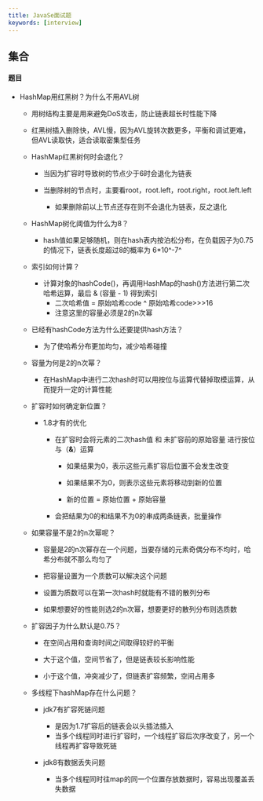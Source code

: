 ```yaml
---
title: JavaSe面试题
keywords: [interview]
---
```


## 集合

#### 题目

- HashMap用红黑树？为什么不用AVL树 

  - 用树结构主要是用来避免DoS攻击，防止链表超长时性能下降

  - 红黑树插入删除快，AVL慢，因为AVL旋转次数更多，平衡和调试更难，但AVL读取快，适合读取密集型任务


  - HashMap红黑树何时会退化？

    - 当因为扩容时导致树的节点少于6时会退化为链表

    - 当删除树的节点时，主要看root，root.left，root.right，root.left.left
      - 如果删除前以上节点还存在则不会退化为链表，反之退化


  - HashMap树化阈值为什么为8？
    - hash值如果足够随机，则在hash表内按泊松分布，在负载因子为0.75的情况下，链表长度超过8的概率为 6*10^-7^ 


  - 索引如何计算？
    - 计算对象的hashCode()，再调用HashMap的hash()方法进行第二次哈希运算，最后 & (容量 - 1) 得到索引
      - 二次哈希值 = 原始哈希code ^ 原始哈希code>>>16
      - 注意这里的容量必须是2的n次幂


  - 已经有hashCode方法为什么还要提供hash方法？
    - 为了使哈希分布更加均匀，减少哈希碰撞


  - 容量为何是2的n次幂？
    - 在HashMap中进行二次hash时可以用按位与运算代替掉取模运算，从而提升一定的计算性能


  - 扩容时如何确定新位置？

    - 1.8才有的优化
      - 在扩容时会将元素的二次hash值 和 未扩容前的原始容量 进行按位与（**&**）运算
        - 如果结果为0，表示这些元素扩容后位置不会发生改变
        - 如果结果不为0，则表示这些元素将移动到新的位置

        - 新的位置 = 原始位置 + 原始容量

      - 会把结果为0的和结果不为0的串成两条链表，批量操作


  - 如果容量不是2的n次幂呢？

    - 容量是2的n次幂存在一个问题，当要存储的元素奇偶分布不均时，哈希分布就不那么均匀了

    - 把容量设置为一个质数可以解决这个问题

    - 设置为质数可以在第一次hash时就能有不错的散列分布

    - 如果想要好的性能则选2的n次幂，想要更好的散列分布则选质数


  - 扩容因子为什么默认是0.75？ 

    - 在空间占用和查询时间之间取得较好的平衡

    - 大于这个值，空间节省了，但是链表较长影响性能

    - 小于这个值，冲突减少了，但链表扩容频繁，空间占用多


  - 多线程下hashMap存在什么问题？

    - jdk7有扩容死链问题
      - 是因为1.7扩容后的链表会以头插法插入
      - 当多个线程同时进行扩容时，一个线程扩容后次序改变了，另一个线程再扩容导致死链

     - jdk8有数据丢失问题
       - 当多个线程同时往map的同一个位置存放数据时，容易出现覆盖丢失数据